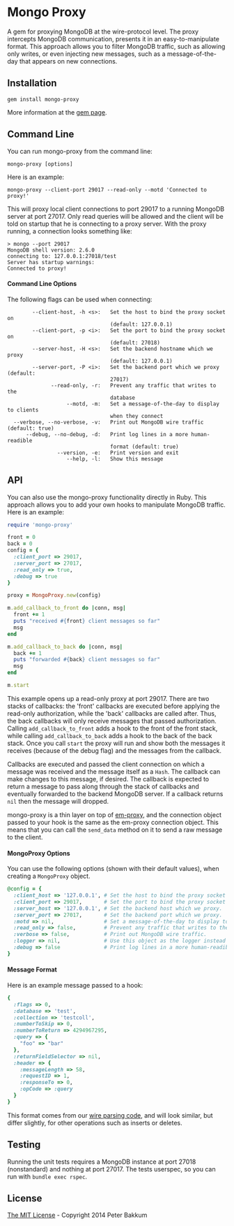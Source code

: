Mongo Proxy
===========

A gem for proxying MongoDB at the wire-protocol level. The proxy intercepts MongoDB communication, presents it in an easy-to-manipulate format. This approach allows you to filter MongoDB traffic, such as allowing only writes, or even injecting new messages, such as a message-of-the-day that appears on new connections.

Installation
------------

`gem install mongo-proxy`

More information at the [gem page](http://rubygems.org/gems/mongo-proxy).

Command Line
------------

You can run mongo-proxy from the command line:

`mongo-proxy [options]`

Here is an example:

`mongo-proxy --client-port 29017 --read-only --motd 'Connected to proxy!'`

This will proxy local client connections to port 29017 to a running MongoDB server at port 27017. Only read queries will be allowed and the client will be told on startup that he is connecting to a proxy server. With the proxy running, a connection looks something like:

```
> mongo --port 29017
MongoDB shell version: 2.6.0
connecting to: 127.0.0.1:27018/test
Server has startup warnings:
Connected to proxy!
```

#### Command Line Options

The following flags can be used when connecting:
```
        --client-host, -h <s>:   Set the host to bind the proxy socket on
                                 (default: 127.0.0.1)
        --client-port, -p <i>:   Set the port to bind the proxy socket on
                                 (default: 27018)
        --server-host, -H <s>:   Set the backend hostname which we proxy
                                 (default: 127.0.0.1)
        --server-port, -P <i>:   Set the backend port which we proxy (default:
                                 27017)
              --read-only, -r:   Prevent any traffic that writes to the
                                 database
                   --motd, -m:   Set a message-of-the-day to display to clients
                                 when they connect
  --verbose, --no-verbose, -v:   Print out MongoDB wire traffic (default: true)
      --debug, --no-debug, -d:   Print log lines in a more human-readible
                                 format (default: true)
                --version, -e:   Print version and exit
                   --help, -l:   Show this message

```

API
---

You can also use the mongo-proxy functionality directly in Ruby. This approach allows you to add your own hooks to manipulate MongoDB traffic. Here is an example:

```ruby
require 'mongo-proxy'

front = 0
back = 0
config = {
  :client_port => 29017,
  :server_port => 27017,
  :read_only => true,
  :debug => true
}

proxy = MongoProxy.new(config)

m.add_callback_to_front do |conn, msg|
  front += 1
  puts "received #{front} client messages so far"
  msg
end

m.add_callback_to_back do |conn, msg|
  back += 1
  puts "forwarded #{back} client messages so far"
  msg
end

m.start
```

This example opens up a read-only proxy at port 29017. There are two stacks of callbacks: the 'front' callbacks are executed before applying the read-only authorization, while the 'back' callbacks are called after. Thus, the back callbacks will only receive messages that passed authorization. Calling `add_callback_to_front` adds a hook to the front of the front stack, while calling `add_callback_to_back` adds a hook to the back of the back stack. Once you call `start` the proxy will run and show both the messages it receives (because of the debug flag) and the messages from the callback.

Callbacks are executed and passed the client connection on which a message was received and the message itself as a `Hash`. The callback can make changes to this message, if desired. The callback is expected to return a message to pass along through the stack of callbacks and eventually forwarded to the backend MongoDB server. If a callback returns `nil` then the message will dropped.

mongo-proxy is a thin layer on top of [em-proxy](https://github.com/igrigorik/em-proxy), and the connection object passed to your hook is the same as the em-proxy connection object. This means that you can call the `send_data` method on it to send a raw message to the client.

#### MongoProxy Options

You can use the following options (shown with their default values), when creating a `MongoProxy` object.

```ruby
@config = {
  :client_host => '127.0.0.1', # Set the host to bind the proxy socket on.
  :client_port => 29017,       # Set the port to bind the proxy socket on.
  :server_host => '127.0.0.1', # Set the backend host which we proxy.
  :server_port => 27017,       # Set the backend port which we proxy.
  :motd => nil,                # Set a message-of-the-day to display to clients when they connect. nil for none.
  :read_only => false,         # Prevent any traffic that writes to the database.                                 
  :verbose => false,           # Print out MongoDB wire traffic.
  :logger => nil,              # Use this object as the logger instead of creating one.
  :debug => false              # Print log lines in a more human-readible format.
} 
```

#### Message Format

Here is an example message passed to a hook:
```ruby
{
  :flags => 0,
  :database => 'test',
  :collection => 'testcoll',
  :numberToSkip => 0,
  :numberToReturn => 4294967295,
  :query => {
    "foo" => "bar"
  },
  :returnFieldSelector => nil,
  :header => {
    :messageLength => 58,
    :requestID => 1,
    :responseTo => 0,
    :opCode => :query
  }
}
```

This format comes from our [wire parsing code](lib/mongo/proxy/wire.rb), and will look similar, but differ slightly, for other operations such as inserts or deletes.

Testing
-------

Running the unit tests requires a MongoDB instance at port 27018 (nonstandard) and nothing at port 27017. The tests userspec, so you can run with `bundle exec rspec`.

License
-------

[The MIT License](LICENSE.md) - Copyright 2014 Peter Bakkum

